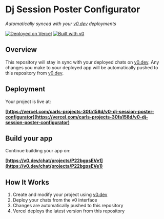 # Dj Session Poster Configurator

*Automatically synced with your [v0.dev](https://v0.dev) deployments*

[![Deployed on Vercel](https://img.shields.io/badge/Deployed%20on-Vercel-black?style=for-the-badge&logo=vercel)](https://vercel.com/carls-projects-30fa158d/v0-dj-session-poster-configurator)
[![Built with v0](https://img.shields.io/badge/Built%20with-v0.dev-black?style=for-the-badge)](https://v0.dev/chat/projects/P22bgpsEVe1)

## Overview

This repository will stay in sync with your deployed chats on [v0.dev](https://v0.dev).
Any changes you make to your deployed app will be automatically pushed to this repository from [v0.dev](https://v0.dev).

## Deployment

Your project is live at:

**[https://vercel.com/carls-projects-30fa158d/v0-dj-session-poster-configurator](https://vercel.com/carls-projects-30fa158d/v0-dj-session-poster-configurator)**

## Build your app

Continue building your app on:

**[https://v0.dev/chat/projects/P22bgpsEVe1](https://v0.dev/chat/projects/P22bgpsEVe1)**

## How It Works

1. Create and modify your project using [v0.dev](https://v0.dev)
2. Deploy your chats from the v0 interface
3. Changes are automatically pushed to this repository
4. Vercel deploys the latest version from this repository